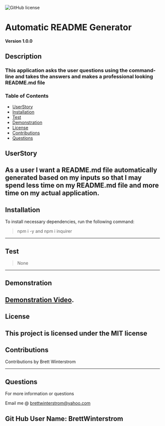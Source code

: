 
![GitHub license](https://img.shields.io/badge/license-MIT-blue.svg)
# Automatic README Generator
**Version 1.0.0**

## Description
### This application asks the user questions using the command-line and takes the answers and makes a professional looking README.md file

### Table of Contents
- [UserStory](#UserStory)
- [Installation](#Installation)
- [Test](#Test)
- [Demonstration](#Demonstration)
- [License](#License)
- [Contributions](#contributions)
- [Questions](#Questions)


<a name="userstory"></a>
## UserStory
As a user I want a README.md file automatically generated based on my inputs so that I may spend less time on my README.md file and more time on my actual application.
---
<a name="Installation"></a>
## Installation
To install necessary dependencies, run the following command:
> npm i -y  and  npm i inquirer
---
<a name="Test"></a>
## Test
> None
---
<a name="Demonstration"></a>
## Demonstration
[Demonstration Video](https://drive.google.com/file/d/1vblLFAp_VbRcDz8JiJf15FMDH1tnDelf/view?usp=sharing).
---
<a name="License"></a>
## License
This project is licensed under the MIT license
---
<a name="contributions"></a>
## Contributions
Contributions by Brett Winterstrom

---
<a name="Questions"></a>
## Questions
For more information or questions 

Email me @ brettwinterstrom@yahoo.com

Git Hub User Name: BrettWinterstrom
---
  